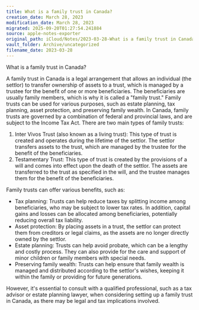 ```yaml
---
title: What is a family trust in Canada?
creation_date: March 28, 2023
modification_date: March 28, 2023
migrated: 2025-09-20T01:27:54.241884
source: apple-notes-exporter
original_path: iCloud/Notes/2023-03-28-What is a family trust in Canada-.md
vault_folder: Archive/uncategorized
filename_date: 2023-03-28
---
```



What is a family trust in Canada?

A family trust in Canada is a legal arrangement that allows an individual (the settlor) to transfer ownership of assets to a trust, which is managed by a trustee for the benefit of one or more beneficiaries. The beneficiaries are usually family members, which is why it is called a "family trust." Family trusts can be used for various purposes, such as estate planning, tax planning, asset protection, and preserving family wealth.
In Canada, family trusts are governed by a combination of federal and provincial laws, and are subject to the Income Tax Act. There are two main types of family trusts:
1. Inter Vivos Trust (also known as a living trust): This type of trust is created and operates during the lifetime of the settlor. The settlor transfers assets to the trust, which are managed by the trustee for the benefit of the beneficiaries.
2. Testamentary Trust: This type of trust is created by the provisions of a will and comes into effect upon the death of the settlor. The assets are transferred to the trust as specified in the will, and the trustee manages them for the benefit of the beneficiaries.

Family trusts can offer various benefits, such as:
* Tax planning: Trusts can help reduce taxes by splitting income among beneficiaries, who may be subject to lower tax rates. In addition, capital gains and losses can be allocated among beneficiaries, potentially reducing overall tax liability.
* Asset protection: By placing assets in a trust, the settlor can protect them from creditors or legal claims, as the assets are no longer directly owned by the settlor.
* Estate planning: Trusts can help avoid probate, which can be a lengthy and costly process. They can also provide for the care and support of minor children or family members with special needs.
* Preserving family wealth: Trusts can help ensure that family wealth is managed and distributed according to the settlor's wishes, keeping it within the family or providing for future generations.

However, it's essential to consult with a qualified professional, such as a tax advisor or estate planning lawyer, when considering setting up a family trust in Canada, as there may be legal and tax implications involved.
